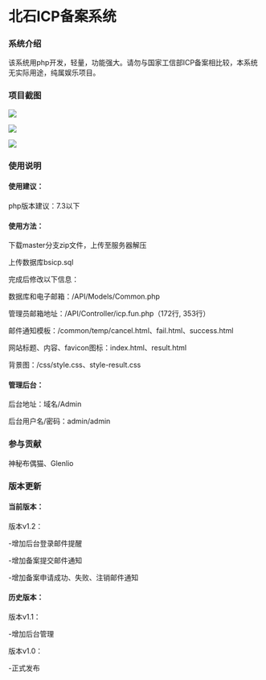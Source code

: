 # 北石ICP备案系统

### 系统介绍
该系统用php开发，轻量，功能强大。请勿与国家工信部ICP备案相比较，本系统无实际用途，纯属娱乐项目。

### 项目截图

![](https://dd-static.jd.com/ddimg/jfs/t1/205895/31/11684/1190478/616c136dEb111777b/d31cd9587331980a.png)

![](https://dd-static.jd.com/ddimg/jfs/t1/205966/33/11640/1248145/616c13a3Eb0e12366/205e57c0147d0e87.png)

![](https://dd-static.jd.com/ddimg/jfs/t1/216925/7/752/1403517/616c13f9E45cae3a3/cf54d3958efde93a.png)

### 使用说明

#### 使用建议：

php版本建议：7.3以下

#### 使用方法：

下载master分支zip文件，上传至服务器解压

上传数据库bsicp.sql

完成后修改以下信息：

数据库和电子邮箱：/API/Models/Common.php

管理员邮箱地址：/API/Controller/icp.fun.php（172行, 353行）

邮件通知模板：/common/temp/cancel.html、fail.html、success.html

网站标题、内容、favicon图标：index.html、result.html

背景图：/css/style.css、style-result.css

#### 管理后台：

后台地址：域名/Admin

后台用户名/密码：admin/admin

### 参与贡献

神秘布偶猫、Glenlio

### 版本更新

#### 当前版本：

版本v1.2：

-增加后台登录邮件提醒

-增加备案提交邮件通知

-增加备案申请成功、失败、注销邮件通知

#### 历史版本：

版本v1.1：

-增加后台管理

版本v1.0：

-正式发布

